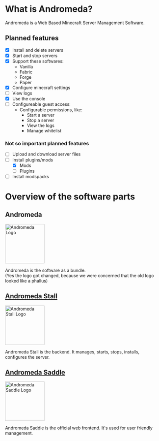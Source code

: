 # What is Andromeda?

Andromeda is a Web Based Minecraft Server Management Software.

## Planned features

- [X] Install and delete servers
- [X] Start and stop servers
- [X] Support these softwares:
  - Vanilla
  - Fabric
  - Forge
  - Paper
- [X] Configure minecraft settings
- [ ] View logs
- [X] Use the console
- [ ] Configureable guest access:
  - Configurable permissions, like:
    - Start a server
    - Stop a server
    - View the logs
    - Manage whitelist
    
### Not so important planned features

- [ ] Upload and download server files
- [ ] Install plugins/mods
  - [X] Mods
  - [ ] Plugins
- [ ] Install modspacks

# Overview of the software parts

## Andromeda

<img width=128 src=https://github.com/user-attachments/assets/7e3fe799-4f9b-49d1-af8c-a8f4fa1abdb8 alt="Andromeda Logo" title="Andromeda Logo">

Andromeda is the software as a bundle.  
(Yes the logo got changed, because we were concerned that the old logo looked like a phallus) 

## [Andromeda Stall](https://github.com/andromeda-mc/stall)

<img width=128 src=https://github.com/user-attachments/assets/27c3218e-bee9-4e05-baf3-fb9571cbf180 alt="Andromeda Stall Logo" title="Andromeda Stall Logo">

Andromeda Stall is the backend. It manages, starts, stops, installs, configures the server.

## [Andromeda Saddle](https://github.com/andromeda-mc/saddle)

<img width=128 src=https://github.com/user-attachments/assets/94be1513-9c46-43ad-9401-625f41878b60 alt="Andromeda Saddle Logo" title="Andromeda Saddle Logo">

Andromeda Saddle is the official web frontend. It's used for user friendly management.
